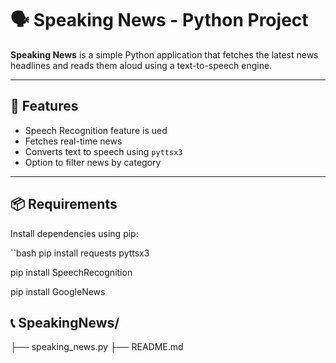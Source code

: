 # 🗣️ Speaking News - Python Project

**Speaking News** is a simple Python application that fetches the latest news headlines and reads them aloud using a text-to-speech engine. 

---

## 🚀 Features

- Speech Recognition feature is ued
- Fetches real-time news 
- Converts text to speech using `pyttsx3`
- Option to filter news by category

---

## 📦 Requirements

Install dependencies using pip:

``bash
pip install requests pyttsx3

pip install SpeechRecognition

pip install GoogleNews


## 📞 SpeakingNews/
├── speaking_news.py
├── README.md

